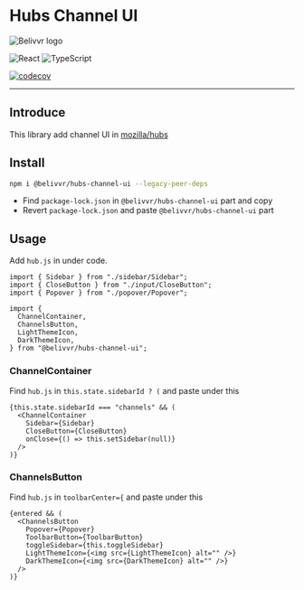 # Hubs Channel UI

![Belivvr logo](https://avatars.githubusercontent.com/u/40684200?s=200&v=4)

![React](https://img.shields.io/badge/React-20232A?style=for-the-badge&logo=react&logoColor=61DAFB)
![TypeScript](https://img.shields.io/badge/TypeScript-007ACC?style=for-the-badge&logo=typescript&logoColor=white)

[![codecov](https://codecov.io/gh/belivvr/hubs-channel-ui/branch/main/graph/badge.svg?token=YPOW3WC158)](https://codecov.io/gh/belivvr/hubs-channel-ui)

---

## Introduce

This library add channel UI in [mozilla/hubs](https://github.com/mozilla/hubs)  

## Install

```bash
npm i @belivvr/hubs-channel-ui --legacy-peer-deps
```

- Find `package-lock.json` in `@belivvr/hubs-channel-ui` part and copy
- Revert `package-lock.json` and paste `@belivvr/hubs-channel-ui` part

## Usage

Add `hub.js` in under code.

```tsx
import { Sidebar } from "./sidebar/Sidebar";
import { CloseButton } from "./input/CloseButton";
import { Popover } from "./popover/Popover";

import {
  ChannelContainer,
  ChannelsButton,
  LightThemeIcon,
  DarkThemeIcon,
} from "@belivvr/hubs-channel-ui";
```

### ChannelContainer

Find `hub.js` in `this.state.sidebarId ? (` and paste under this

```tsx
{this.state.sidebarId === "channels" && (
  <ChannelContainer
    Sidebar={Sidebar}
    CloseButton={CloseButton}
    onClose={() => this.setSidebar(null)}
  />
)}
```

### ChannelsButton

Find `hub.js` in `toolbarCenter={` and paste under this

```tsx
{entered && (
  <ChannelsButton
    Popover={Popover}
    ToolbarButton={ToolbarButton}
    toggleSidebar={this.toggleSidebar}
    LightThemeIcon={<img src={LightThemeIcon} alt="" />}
    DarkThemeIcon={<img src={DarkThemeIcon} alt="" />}
  />
)}
```
